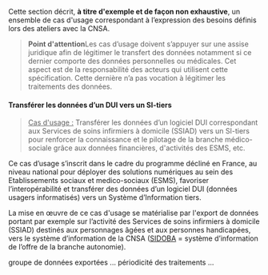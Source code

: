 Cette section décrit, **à titre d'exemple et de façon non exhaustive**, un ensemble de cas d'usage correspondant à l’expression des besoins définis lors des ateliers avec la CNSA.

<blockquote class="stu-note">
    <p>
    <b>Point d'attention</b>Les cas d’usage doivent s’appuyer sur une assise juridique afin de légitimer le transfert des données notamment si ce dernier comporte des données personnelles ou médicales. Cet aspect est de la responsabilité des acteurs qui utilisent cette spécification. Cette dernière n’a pas vocation à légitimer les traitements des données.
    </p>
</blockquote>

#### Transférer les données d’un DUI vers un SI-tiers

<blockquote>
    <div class="note note">
    <u>Cas d'usage :</u> Transférer les données d’un logiciel DUI correspondant aux Services de soins infirmiers à domicile (SSIAD) vers un SI-tiers pour renforcer la connaissance et le pilotage de la branche médico-sociale grâce aux données financières, d'activités des ESMS, etc.</div>
</blockquote>
    
Ce cas d’usage s’inscrit dans le cadre du programme décliné en France, au niveau national pour déployer des solutions numériques au sein des Etablissements sociaux et medico-sociaux (ESMS), favoriser l’interopérabilité et transférer des données d’un logiciel DUI (données usagers informatisés) vers un Système d’Information tiers.

La mise en œuvre de ce cas d'usage se matérialise par l'export de données portant par exemple sur l’activité des Services de soins infirmiers à domicile (SSIAD) destinés aux personnages âgées et aux personnes handicapées, vers le système d’information de la CNSA (<a href="https://www.cnsa.fr/informations-thematiques/systeme-dinformation-et-numerique/sidoba">SIDOBA</a> = système d’information de l’offre de la branche autonomie).

groupe de données exportées ...
périodicité des traitements ...


   